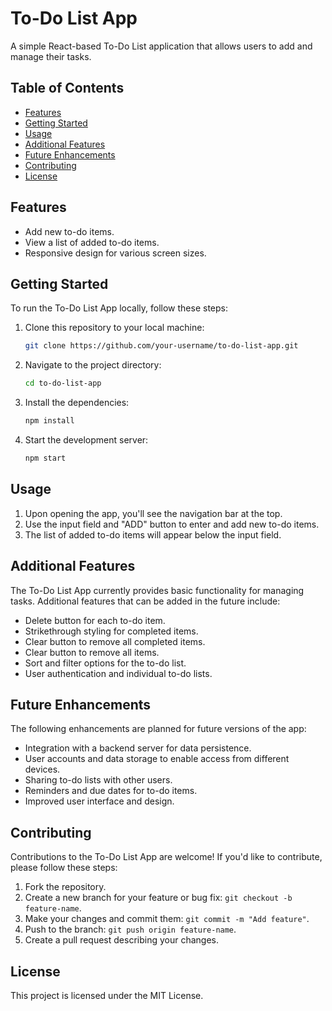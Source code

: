 # To-Do List App

A simple React-based To-Do List application that allows users to add and manage their tasks.

## Table of Contents

- [Features](#features)
- [Getting Started](#getting-started)
- [Usage](#usage)
- [Additional Features](#additional-features)
- [Future Enhancements](#future-enhancements)
- [Contributing](#contributing)
- [License](#license)

## Features

- Add new to-do items.
- View a list of added to-do items.
- Responsive design for various screen sizes.

## Getting Started

To run the To-Do List App locally, follow these steps:

1. Clone this repository to your local machine:

   ```bash
   git clone https://github.com/your-username/to-do-list-app.git

2. Navigate to the project directory:
    ```bash
    cd to-do-list-app

3. Install the dependencies:
    ```bash
    npm install

4. Start the development server:
    ```bash
    npm start

## Usage

1. Upon opening the app, you'll see the navigation bar at the top.
2. Use the input field and "ADD" button to enter and add new to-do items.
3. The list of added to-do items will appear below the input field.

## Additional Features

The To-Do List App currently provides basic functionality for managing tasks. Additional features that can be added in the future include:

- Delete button for each to-do item.
- Strikethrough styling for completed items.
- Clear button to remove all completed items.
- Clear button to remove all items.
- Sort and filter options for the to-do list.
- User authentication and individual to-do lists.

## Future Enhancements

The following enhancements are planned for future versions of the app:

- Integration with a backend server for data persistence.
- User accounts and data storage to enable access from different devices.
- Sharing to-do lists with other users.
- Reminders and due dates for to-do items.
- Improved user interface and design.

## Contributing

Contributions to the To-Do List App are welcome! If you'd like to contribute, please follow these steps:

1. Fork the repository.
2. Create a new branch for your feature or bug fix: `git checkout -b feature-name`.
3. Make your changes and commit them: `git commit -m "Add feature"`.
4. Push to the branch: `git push origin feature-name`.
5. Create a pull request describing your changes.

## License

This project is licensed under the MIT License.
